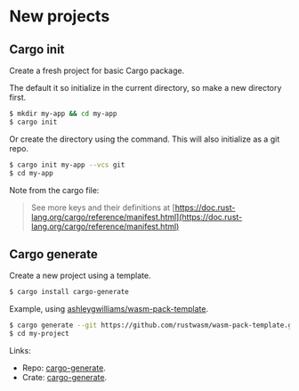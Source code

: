 # New projects


## Cargo init

Create a fresh project for basic Cargo package.

The default it so initialize in the current directory, so make a new directory first.

```sh
$ mkdir my-app && cd my-app
$ cargo init
```

Or create the directory using the command. This will also initialize as a git repo.

```sh
$ cargo init my-app --vcs git
$ cd my-app
```

Note from the cargo file:

> See more keys and their definitions at [https://doc.rust-lang.org/cargo/reference/manifest.html](https://doc.rust-lang.org/cargo/reference/manifest.html)


## Cargo generate

Create a new project using a template.

```sh
$ cargo install cargo-generate
```

Example, using [ashleygwilliams/wasm-pack-template](https://github.com/ashleygwilliams/wasm-pack-template).

```sh
$ cargo generate --git https://github.com/rustwasm/wasm-pack-template.git --name my-project
$ cd my-project
```

Links:

- Repo: [cargo-generate](https://github.com/cargo-generate/cargo-generate).
- Crate: [cargo-generate](https://crates.io/crates/cargo-generate).

